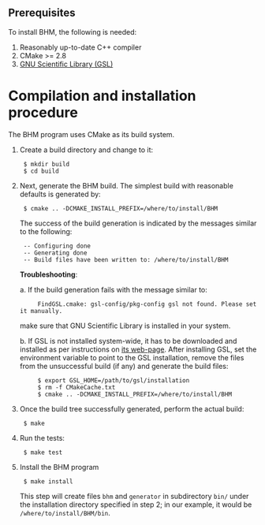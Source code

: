 ## Prerequisites

To install BHM, the following is needed:

1. Reasonably up-to-date C++ compiler
2. CMake >= 2.8
3. [GNU Scientific Library (GSL)](https://www.gnu.org/software/gsl/)

# Compilation and installation procedure

The BHM program uses CMake as its build system.

1. Create a build directory and change to it:

        $ mkdir build
        $ cd build

2. Next, generate the BHM build. The simplest build with reasonable  defaults is generated by:

        $ cmake .. -DCMAKE_INSTALL_PREFIX=/where/to/install/BHM

   The success of the build generation is indicated by the messages  similar to the following:

        -- Configuring done
        -- Generating done
        -- Build files have been written to: /where/to/install/BHM

   
   **Troubleshooting**:

     a. If the build generation fails with the message similar to:
     
            FindGSL.cmake: gsl-config/pkg-config gsl not found. Please set it manually.

     make sure that GNU Scientific Library is installed in your system.

     b. If GSL is not installed system-wide, it has to be downloaded and installed as per instructions on [its web-page](https://www.gnu.org/software/gsl/). After installing GSL, set the environment variable to point to the GSL installation, remove the files from the unsuccessful build (if any) and generate the build files:

            $ export GSL_HOME=/path/to/gsl/installation
            $ rm -f CMakeCache.txt
            $ cmake .. -DCMAKE_INSTALL_PREFIX=/where/to/install/BHM

3. Once the build tree successfully generated, perform the actual build:

        $ make

4. Run the tests:

        $ make test

5. Install the BHM program 

        $ make install

   This step will create files `bhm` and `generator` in subdirectory `bin/` under the installation directory specified in step 2; in our example, it would be `/where/to/install/BHM/bin`.
